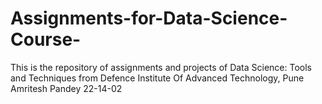 # Assignments-for-Data-Science-Course-
This is the repository of assignments and projects of Data Science: Tools and Techniques from Defence Institute Of Advanced Technology, Pune
Amritesh Pandey
22-14-02

